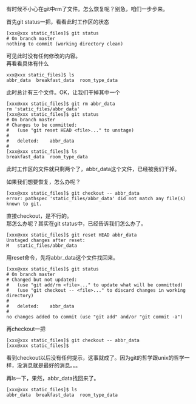 有时候不小心在git中rm了文件。怎么恢复呢？别急，咱们一步步来。  

首先git status一把，看看此时工作区的状态  
```
[xxx@xxx static_files]$ git status
# On branch master
nothing to commit (working directory clean)
```  

可见此时没有任何修改的内容。  
再看看具体有什么  

```
xxx@xxx static_files]$ ls
abbr_data  breakfast_data  room_type_data
```  
此时总计有三个文件。OK，让我们干掉其中一个  

```
[xxx@xxx static_files]$ git rm abbr_data
rm 'static_files/abbr_data'
[xxx@xxx static_files]$ git status
# On branch master
# Changes to be committed:
#   (use "git reset HEAD <file>..." to unstage)
#
#	deleted:    abbr_data
#
[xxx@xxx static_files]$ ls
breakfast_data  room_type_data
```  
此时工作区的文件就只剩两个了，abbr_data这个文件，已经被我们干掉。    

如果我们想要恢复，怎么办呢？
  
```
[xxx@xxx static_files]$ git checkout -- abbr_data
error: pathspec 'static_files/abbr_data' did not match any file(s) known to git.
```  

直接checkout，是不行的。  
那怎么办呢？其实在git status中，已经告诉我们怎么办了。  

```
[xxx@xxx static_files]$ git reset HEAD abbr_data
Unstaged changes after reset:
M	static_files/abbr_data
```  

用reset命令，先将abbr_data这个文件找回来。  

```
[xxx@xxx static_files]$ git status
# On branch master
# Changed but not updated:
#   (use "git add/rm <file>..." to update what will be committed)
#   (use "git checkout -- <file>..." to discard changes in working directory)
#
#	deleted:    abbr_data
#
no changes added to commit (use "git add" and/or "git commit -a")
```  

再checkout一把  

```
[xxx@xxx static_files]$ git checkout -- abbr_data
[xxx@xxx static_files]$
```  
看到checkout以后没有任何提示，这事就成了。因为git的哲学跟unix的哲学一样，没消息就是最好的消息。。。  

再ls一下，果然，abbr_data找回来了。  
```
[xxx@xxx static_files]$ ls
abbr_data  breakfast_data  room_type_data
```  
